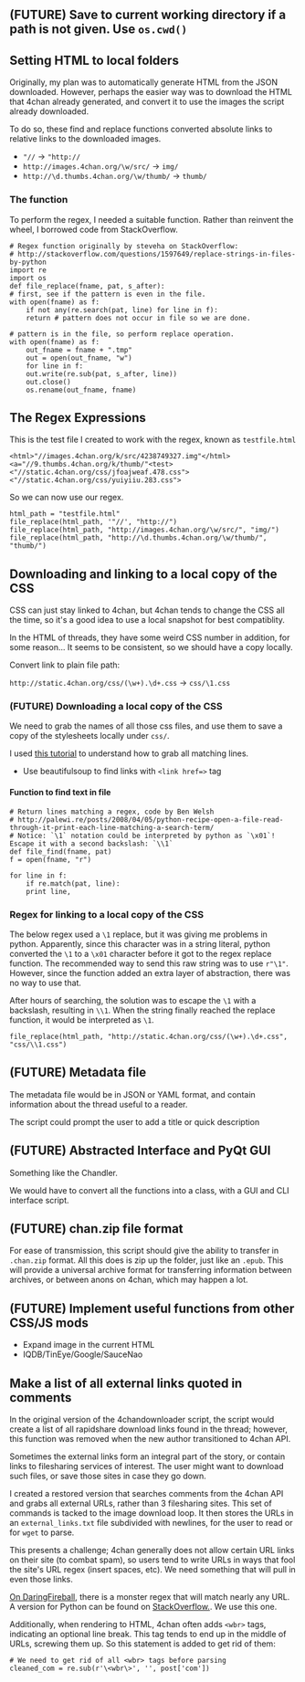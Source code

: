 ## (FUTURE) Save to current working directory if a path is not given. Use `os.cwd()`

## Setting HTML to local folders

Originally, my plan was to automatically generate HTML from the JSON downloaded. However, perhaps the easier way was to download the HTML that 4chan already generated, and convert it to use the images the script already downloaded.

To do so, these find and replace functions converted absolute links to relative links to the downloaded images.

* `"//` -> `"http://`
* `http://images.4chan.org/\w/src/` -> `img/`
* `http://\d.thumbs.4chan.org/\w/thumb/` -> `thumb/`

### The function

To perform the regex, I needed a suitable function. Rather than reinvent the wheel, I borrowed code from StackOverflow.

    # Regex function originally by steveha on StackOverflow: 
    # http://stackoverflow.com/questions/1597649/replace-strings-in-files-by-python
    import re
    import os
    def file_replace(fname, pat, s_after):
	# first, see if the pattern is even in the file.
	with open(fname) as f:
	    if not any(re.search(pat, line) for line in f):
		return # pattern does not occur in file so we are done.

	# pattern is in the file, so perform replace operation.
	with open(fname) as f:
	    out_fname = fname + ".tmp"
	    out = open(out_fname, "w")
	    for line in f:
		out.write(re.sub(pat, s_after, line))
	    out.close()
	    os.rename(out_fname, fname)

## The Regex Expressions

This is the test file I created to work with the regex, known as `testfile.html`

    <html>"//images.4chan.org/k/src/4238749327.img"</html>
    <a="//9.thumbs.4chan.org/k/thumb/"<test>
    <"//static.4chan.org/css/jfoajweaf.478.css">
    <"//static.4chan.org/css/yuiyiiu.283.css">

So we can now use our regex.

    html_path = "testfile.html"
    file_replace(html_path, '"//', "http://")
    file_replace(html_path, "http://images.4chan.org/\w/src/", "img/")
    file_replace(html_path, "http://\d.thumbs.4chan.org/\w/thumb/", "thumb/")

## Downloading and linking to a local copy of the CSS

CSS can just stay linked to 4chan, but 4chan tends to change the CSS all the time, so it's a good idea to use a local snapshot for best compatiblity.

In the HTML of threads, they have some weird CSS number in addition, for some reason... It seems to be consistent, so we should have a copy locally.

Convert link to plain file path:

`http://static.4chan.org/css/(\w+).\d+.css` -> `css/\1.css`

### (FUTURE) Downloading a local copy of the CSS

We need to grab the names of all those css files, and use them to save a copy of the stylesheets locally under `css/`.

I used [this tutorial](http://palewi.re/posts/2008/04/05/python-recipe-open-a-file-read-through-it-print-each-line-matching-a-search-term/) to understand how to grab all matching lines.

* Use beautifulsoup to find links with `<link href=>` tag

#### Function to find text in file

    # Return lines matching a regex, code by Ben Welsh
    # http://palewi.re/posts/2008/04/05/python-recipe-open-a-file-read-through-it-print-each-line-matching-a-search-term/
    # Notice: `\1` notation could be interpreted by python as `\x01`! Escape it with a second backslash: `\\1`
    def file_find(fname, pat)
	f = open(fname, "r")

	for line in f:
	    if re.match(pat, line):
		print line,

### Regex for linking to a local copy of the CSS

The below regex used a `\1` replace, but it was giving me problems in python. Apparently, since this character was in a string literal, python converted the `\1` to a `\x01` character before it got to the regex replace function. The recommended way to send this raw string was to use `r"\1"`. However, since the function added an extra layer of abstraction,  there was no way to use that.

After hours of searching, the solution was to escape the `\1` with a backslash, resulting in `\\1`. When the string finally reached the replace function, it would be interpreted as `\1`.

    file_replace(html_path, "http://static.4chan.org/css/(\w+).\d+.css", "css/\\1.css")
    
## (FUTURE) Metadata file

The metadata file would be in JSON or YAML format, and contain information about the thread useful to a reader.

The script could prompt the user to add a title or quick description

## (FUTURE) Abstracted Interface and PyQt GUI

Something like the Chandler.

We would have to convert all the functions into a class, with a GUI and CLI interface script.

## (FUTURE) chan.zip file format

For ease of transmission, this script should give the ability to transfer in `.chan.zip` format. All this does is zip up the folder, just like an `.epub`. This will provide a universal archive format for transferring information between archives, or between anons on 4chan, which may happen a lot.

## (FUTURE) Implement useful functions from other CSS/JS mods

* Expand image in the current HTML
* IQDB/TinEye/Google/SauceNao

## Make a list of all external links quoted in comments

In the original version of the 4chandownloader script, the script would create a list of all rapidshare download links found in the thread; however, this function was removed when the new author transitioned to 4chan API.

Sometimes the external links form an integral part of the story, or contain links to filesharing services of interest. The user might want to download such files, or save those sites in case they go down.

I created a restored version that searches comments from the 4chan API and grabs all external URLs, rather than 3 filesharing sites. This set of commands is tacked to the image download loop. It then stores the URLs in an `external_links.txt` file subdivided with newlines, for the user to read or for `wget` to parse. 

This presents a challenge; 4chan generally does not allow certain URL links on their site (to combat spam), so users tend to write URLs in ways that fool the site's URL regex (insert spaces, etc). We need something that will pull in even those links.

[On DaringFireball](http://daringfireball.net/2010/07/improved_regex_for_matching_urls), there is a monster regex that will match nearly any URL. A version for Python can be found on [StackOverflow.](http://stackoverflow.com/questions/520031/whats-the-cleanest-way-to-extract-urls-from-a-string-using-python). We use this one.

Additionally, when rendering to HTML, 4chan often adds `<wbr>` tags, indicating an optional line break. This tag tends to end up in the middle of URLs, screwing them up. So this statement is added to get rid of them:

	# We need to get rid of all <wbr> tags before parsing
	cleaned_com = re.sub(r'\<wbr\>', '', post['com'])